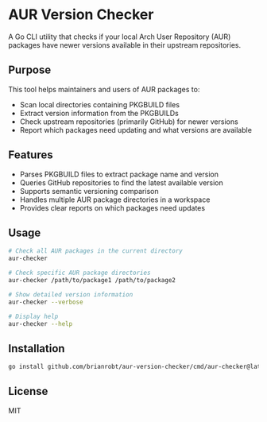 # AUR Version Checker

A Go CLI utility that checks if your local Arch User Repository (AUR) packages have newer versions available in their upstream repositories.

## Purpose

This tool helps maintainers and users of AUR packages to:
- Scan local directories containing PKGBUILD files
- Extract version information from the PKGBUILDs
- Check upstream repositories (primarily GitHub) for newer versions
- Report which packages need updating and what versions are available

## Features

- Parses PKGBUILD files to extract package name and version
- Queries GitHub repositories to find the latest available version
- Supports semantic versioning comparison
- Handles multiple AUR package directories in a workspace
- Provides clear reports on which packages need updates

## Usage

```bash
# Check all AUR packages in the current directory
aur-checker

# Check specific AUR package directories
aur-checker /path/to/package1 /path/to/package2

# Show detailed version information
aur-checker --verbose

# Display help
aur-checker --help
```

## Installation

```bash
go install github.com/brianrobt/aur-version-checker/cmd/aur-checker@latest
```

## License

MIT

